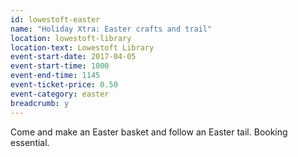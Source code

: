 ```yaml
---
id: lowestoft-easter
name: "Holiday Xtra: Easter crafts and trail"
location: lowestoft-library
location-text: Lowestoft Library
event-start-date: 2017-04-05
event-start-time: 1000
event-end-time: 1145
event-ticket-price: 0.50
event-category: easter
breadcrumb: y
---
```


Come and make an Easter basket and follow an Easter tail. Booking essential.
